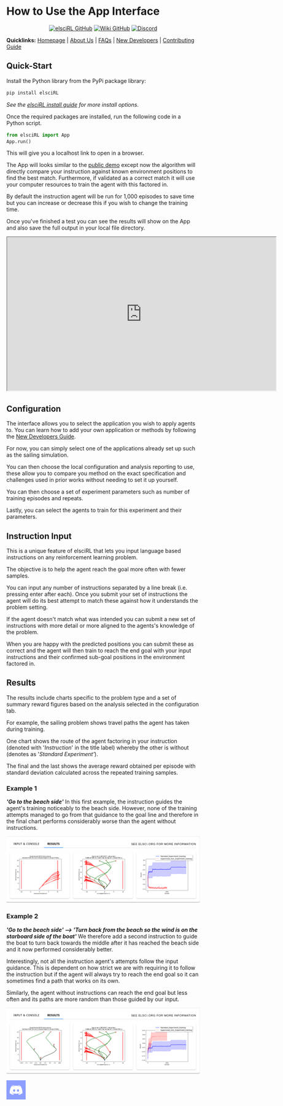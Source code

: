 # How to Use the App Interface
<div align="center">

<a href="https://github.com/pdfosborne/elsciRL">![elsciRL GitHub](https://img.shields.io/github/stars/pdfosborne/elsciRL?style=for-the-badge&logo=github&label=elsciRL&link=https%3A%2F%2Fgithub.com%2Fpdfosborne%2FelsciRL)</a> <a href="https://github.com/pdfosborne/elsciRL-Wiki">![Wiki GitHub](https://img.shields.io/github/stars/pdfosborne/elsciRL-Wiki?style=for-the-badge&logo=github&label=elsciRL-Wiki&link=https%3A%2F%2Fgithub.com%2Fpdfosborne%2FelsciRL-Wiki)</a> <a href="https://discord.gg/GgaqcrYCxt">![Discord](https://img.shields.io/discord/1310579689315893248?style=for-the-badge&logo=discord&label=Discord&link=https%3A%2F%2Fdiscord.com%2Fchannels%2F1184202186469683200%2F1184202186998173878)</a>

</div>

**Quicklinks:** [Homepage](https://elsci.org) | [About Us](https://elsci.org/About+us) | [FAQs](https://elsci.org/FAQs) | [New Developers](https://elsci.org/New+Developers)  | [Contributing Guide](https://elsci.org/Become+a+Contributor)

## Quick-Start

Install the Python library from the PyPi package library:

```bash
pip install elsciRL
```

*See the [elsciRL install guide](https://github.com/pdfosborne/elsciRL?tab=readme-ov-file#install-guide) for more install options.*

Once the required packages are installed, run the following code in a Python script.

```python
from elsciRL import App
App.run()
```

This will give you a localhost link to open in a browser. 

The App will looks similar to the [public demo](https://osbornep.pythonanywhere.com/) except now the algorithm will directly compare your instruction against known environment positions to find the best match. Furthermore, if validated as a correct match it will use your computer resources to train the agent with this factored in.

By default the instruction agent will be run for 1,000 episodes to save time but you can increase or decrease this if you wish to change the training time.

Once you've finished a test you can see the results will show on the App and also save the full output in your local file directory.

<div align="center">
	<iframe width="700" height="400"  
		src="https://www.youtube.com/embed/JbPtl7Sk49Y">  
	</iframe>
</div>

## Configuration

The interface allows you to select the application you wish to apply agents to. You can learn how to add your own application or methods by following the [New Developers Guide](https://elsci.org/New+Developers).

For now, you can simply select one of the applications already set up such as the sailing simulation. 

You can then choose the local configuration and analysis reporting to use, these allow you to compare you method on the exact specification and challenges used in prior works without needing to set it up yourself.

You can then choose a set of experiment parameters such as number of training episodes and repeats.

Lastly, you can select the agents to train for this experiment and their parameters. 

## Instruction Input

This is a unique feature of elsciRL that lets you input language based instructions on any reinforcement learning problem. 

The objective is to help the agent reach the goal more often with fewer samples. 

You can input any number of instructions separated by a line break (i.e. pressing enter after each). Once you submit your set of instructions the agent will do its best attempt to match these against how it understands the problem setting. 

If the agent doesn't match what was intended you can submit a new set of instructions with more detail or more aligned to the agents's knowledge of the problem.

When you are happy with the predicted positions you can submit these as correct and the agent will then train to reach the end goal with your input instructions and their confirmed sub-goal positions in the environment factored in.

## Results

The results include charts specific to the problem type and a set of summary reward figures based on the analysis selected in the configuration tab.

For example, the sailing problem shows travel paths the agent has taken during training. 

One chart shows the route of the agent factoring in your instruction (denoted with '*Instruction*' in the title label) whereby the other is without (denotes as '*Standard Experiment'*).

The final and the last shows the average reward obtained per episode with standard deviation calculated across the repeated training samples.


### Example 1
***'Go to the beach side'***
In this first example, the instruction guides the agent's training noticeably to the beach side. However, none of the training attempts managed to go from that guidance to the goal line and therefore in the final chart performs considerably worse than the agent without instructions.

![](<./Documentation/0 - Prerequisites/attachments/demo_output_example_1.png>)

### Example 2
***'Go to the beach side' --> 'Turn back from the beach so the wind is on the starboard side of the boat'***
We therefore add a second instruction to guide the boat to turn back towards the middle after it has reached the beach side and it now performed considerably better.

Interestingly, not all the instruction agent's attempts follow the input guidance. This is dependent on how strict we are with requiring it to follow the instruction but if the agent will always try to reach the end goal so it can sometimes find a path that works on its own.

Similarly, the agent without instructions can reach the end goal but less often and its paths are more random than those guided by our input.

![](<./Documentation/0 - Prerequisites/attachments/demo_output_example_2.png>)


<div id="sticky-button">
  <a href="https://discord.gg/GgaqcrYCxt"><img src="https://raw.githubusercontent.com/pdfosborne/elsciRL-Wiki/refs/heads/main/Resources/images/discord_icon.png" width="50"></a>
</div>